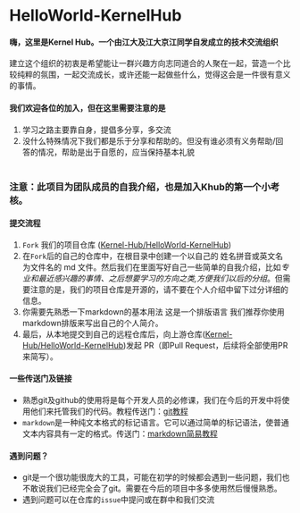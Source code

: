 # HelloWorld-KernelHub
#### 嗨，这里是Kernel Hub。一个由江大及江大京江同学自发成立的技术交流组织
建立这个组织的初衷是希望能让一群兴趣方向志同道合的人聚在一起，营造一个比较纯粹的氛围，一起交流成长，或许还能一起做些什么，觉得这会是一件很有意义的事情。</br>
#### 我们欢迎各位的加入，但在这里需要注意的是
1. 学习之路主要靠自身，提倡多分享，多交流
2. 没什么特殊情况下我们都是乐于分享和帮助的。但没有谁必须有义务帮助/回答的情况，帮助是出于自愿的，应当保持基本礼貌</br></br>
### 注意：此项目为团队成员的自我介绍，也是加入Khub的第一个小考核。
#### 提交流程
1. `Fork` 我们的项目仓库 ([Kernel-Hub/HelloWorld-KernelHub](https://github.com/Kernel-Hub/HelloWorld-KernelHub))
2. 在`Fork`后的自己的仓库中，在根目录中创建一个以自己的 姓名拼音或英文名 为文件名的 md 文件。然后我们在里面写好自己一些简单的自我介绍，比如*专业和最近感兴趣的事情、之后想要学习的方向之类,方便我们以后的分组*。但需要注意的是，我们的项目仓库是开源的，请不要在个人介绍中留下过分详细的信息。
3. 你需要先熟悉一下markdown的基本用法 这是一个排版语言 我们推荐你使用markdown排版来写出自己的个人简介。
4. 最后，从本地提交到自己的远程仓库后，向上游仓库([Kernel-Hub/HelloWorld-KernelHub](https://github.com/Kernel-Hub/HelloWorld-KernelHub))发起 PR（即Pull Request，后续将全部使用PR来简写）。

#### 一些传送门及链接
+ 熟悉git及github的使用将是每个开发人员的必修课，我们在今后的开发中将使用他们来托管我们的代码。教程传送门：[git教程](https://www.liaoxuefeng.com/wiki/0013739516305929606dd18361248578c67b8067c8c017b000)
+ `markdown`是一种纯文本格式的标记语言。它可以通过简单的标记语法，使普通文本内容具有一定的格式。传送门：[markdown简易教程](https://www.jianshu.com/p/191d1e21f7ed)

#### 遇到问题？
+ git是一个很功能很庞大的工具，可能在初学的时候都会遇到一些问题，我们也不敢说我们已经完全会了git。需要在今后的项目中多多使用然后慢慢熟悉。
+ 遇到问题可以在仓库的`issue`中提问或在群中和我们交流
